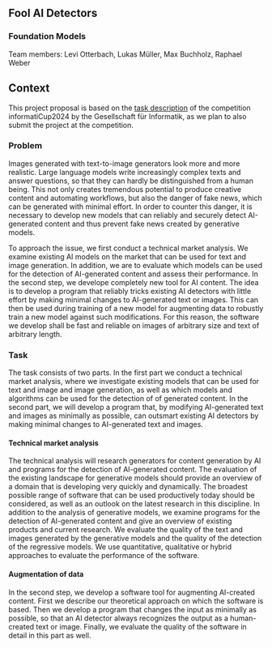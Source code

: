 ## Fool AI Detectors
### Foundation Models

Team members: Levi Otterbach, Lukas Müller, Max Buchholz, Raphael Weber

## Context
This project proposal is based on the [task description](https://github.com/informatiCup/informatiCup2024/blob/main/informatiCup%202024%20-%20Fool%20AI%20Detectors.pdf) of the competition informatiCup2024 by the Gesellschaft für Informatik, as we plan to also submit the project at the competition.

### Problem
Images generated with text-to-image generators look more and more realistic. Large language models write increasingly complex texts and answer questions, so that they can hardly be distinguished from a human being. This not only creates tremendous potential to produce creative content and automating workflows, but also the danger of fake news, which can be generated with minimal effort. In order to counter this danger, it is necessary to develop new models that can reliably and securely detect AI-generated content and thus prevent fake news created by generative models.

To approach the issue, we first conduct a technical market analysis. We examine existing AI models on the market that can be used for text and image generation. In addition, we are to evaluate which models can be used for the detection of AI-generated content and assess their performance. In the second step, we develope completely new tool for AI content. The idea is to develop a program that reliably tricks existing AI detectors with little effort by making minimal changes to AI-generated text or images. This can then be used during training of a new model for augmenting data to robustly train a new model against such modifications. For this reason, the software we develop shall be fast and reliable on images of arbitrary size and text of arbitrary length.

### Task
The task consists of two parts. In the first part we conduct a technical market analysis, where we investigate existing models that can be used for text and image and image generation, as well as which models and algorithms can be used for the detection of of generated content. In the second part, we will develop a program that, by modifying AI-generated text and images as minimally as possible, can outsmart existing AI detectors by making minimal changes to AI-generated text and images.

#### Technical market analysis
The technical analysis will research generators for content generation by AI and programs for the detection of AI-generated content. The evaluation of the existing landscape for generative models should provide an overview of a domain that is developing very quickly and dynamically. The broadest possible range of software that can be used productively today should be considered, as well as an outlook on the latest research in this discipline. In addition to the analysis of generative models, we examine programs for the detection of AI-generated content and give an overview of existing products and current research. We evaluate the quality of the text and images generated by the generative models and the quality of the detection of the regressive models. We use quantitative, qualitative or hybrid approaches to evaluate the performance of the software.

#### Augmentation of data
In the second step, we develop a software tool for augmenting AI-created content. First we describe our theoretical approach on which the software is based. Then we develop a program that changes the input as minimally as possible, so that an AI detector always recognizes the output as a human-created text or image. Finally, we evaluate the quality of the software in detail in this part as well.
